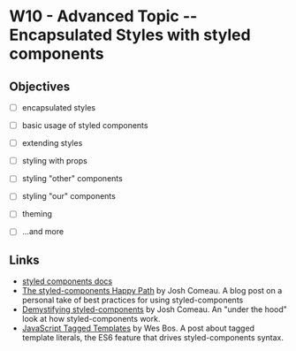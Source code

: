 # W10 - Advanced Topic -- Encapsulated Styles with styled components 

## Objectives
- [ ] encapsulated styles
- [ ] basic usage of styled components
- [ ] extending styles
- [ ] styling with props
- [ ] styling "other" components
- [ ] styling "our" components
- [ ] theming
- [ ] ...and more


## Links
- [styled components docs](https://styled-components.com/)
- [The styled-components Happy Path](https://www.joshwcomeau.com/css/styled-components/) by Josh Comeau. A blog post on a personal take of best practices for using styled-components
- [Demystifying styled-components](https://www.joshwcomeau.com/react/demystifying-styled-components/) by Josh Comeau. An "under the hood" look at how styled-components work.
- [JavaScript Tagged Templates](https://wesbos.com/tagged-template-literals) by Wes Bos. A post about tagged template literals, the ES6 feature that drives styled-components syntax.